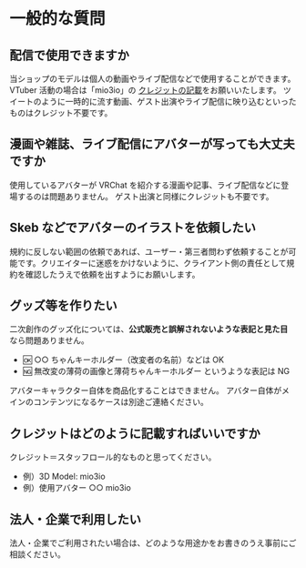 # 一般的な質問

## 配信で使用できますか

当ショップのモデルは個人の動画やライブ配信などで使用することができます。
VTuber 活動の場合は「mio3io」の [クレジットの記載](qa/general?id=クレジットはどのように記載すればいいですか)をお願いいたします。
ツイートのように一時的に流す動画、ゲスト出演やライブ配信に映り込むといったものはクレジット不要です。

## 漫画や雑誌、ライブ配信にアバターが写っても大丈夫ですか

使用しているアバターが VRChat を紹介する漫画や記事、ライブ配信などに登場するのは問題ありません。
ゲスト出演と同様にクレジットも不要です。

## Skeb などでアバターのイラストを依頼したい

規約に反しない範囲の依頼であれば、ユーザー・第三者問わず依頼することが可能です。クリエイターに迷惑をかけないように、クライアント側の責任として規約を確認したうえで依頼を出すようにお願いします。

## グッズ等を作りたい

二次創作のグッズ化については、**公式販売と誤解されないような表記と見た目** なら問題ありません。

- 🆗 ○○ ちゃんキーホルダー（改変者の名前）などは OK
- 🆖 無改変の薄荷の画像と薄荷ちゃんキーホルダー というような表記は NG

アバターキャラクター自体を商品化することはできません。
アバター自体がメインのコンテンツになるケースは別途ご連絡ください。

## クレジットはどのように記載すればいいですか

クレジット＝スタッフロール的なものと思ってください。

- 例）3D Model: mio3io
- 例）使用アバター ○○ mio3io

## 法人・企業で利用したい

法人・企業でご利用されたい場合は、どのような用途かをお書きのうえ事前にご相談ください。
